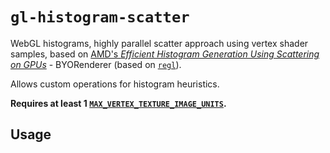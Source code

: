 # `gl-histogram-scatter`

WebGL histograms, highly parallel scatter approach using vertex shader samples, based on [AMD's _Efficient Histogram Generation Using Scattering on GPUs_](https://developer.amd.com/wordpress/media/2012/10/GPUHistogramGeneration_preprint.pdf) - BYORenderer (based on [`regl`](https://github.com/regl-project/regl/)).

Allows custom operations for histogram heuristics.

**Requires at least 1 [`MAX_VERTEX_TEXTURE_IMAGE_UNITS`](https://webglstats.com/webgl/parameter/MAX_VERTEX_TEXTURE_IMAGE_UNITS).**

## Usage


